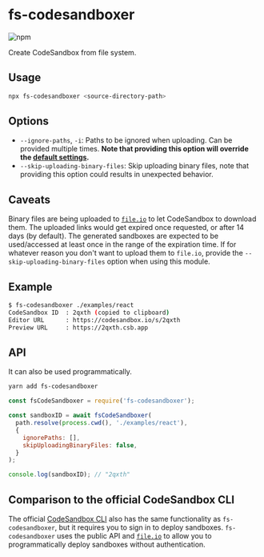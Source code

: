 # fs-codesandboxer

![npm](https://img.shields.io/npm/v/fs-codesandboxer)

Create CodeSandbox from file system.

## Usage

```sh
npx fs-codesandboxer <source-directory-path>
```

## Options

- `--ignore-paths`, `-i`: Paths to be ignored when uploading. Can be provided multiple times. **Note that providing this option will override the [default settings](https://github.com/kevin940726/get-codesandbox/blob/master/ignore-paths.js).**
- `--skip-uploading-binary-files`: Skip uploading binary files, note that providing this option could results in unexpected behavior.

## Caveats

Binary files are being uploaded to [`file.io`](https://file.io) to let CodeSandbox to download them. The uploaded links would get expired once requested, or after 14 days (by default). The generated sandboxes are expected to be used/accessed at least once in the range of the expiration time. If for whatever reason you don't want to upload them to `file.io`, provide the `--skip-uploading-binary-files` option when using this module.

## Example

```sh
$ fs-codesandboxer ./examples/react
CodeSandbox ID	: 2qxth (copied to clipboard)
Editor URL  	: https://codesandbox.io/s/2qxth
Preview URL 	: https://2qxth.csb.app
```

## API

It can also be used programmatically.

```sh
yarn add fs-codesandboxer
```

```js
const fsCodeSandboxer = require('fs-codesandboxer');

const sandboxID = await fsCodeSandboxer(
  path.resolve(process.cwd(), './examples/react'),
  {
    ignorePaths: [],
    skipUploadingBinaryFiles: false,
  }
);

console.log(sandboxID); // "2qxth"
```

## Comparison to the official CodeSandbox CLI

The official [CodeSandbox CLI](https://github.com/codesandbox/codesandbox-importers/tree/master/packages/cli) also has the same functionality as `fs-codesandboxer`, but it requires you to sign in to deploy sandboxes. `fs-codesandboxer` uses the public API and [`file.io`](https://file.io) to allow you to programmatically deploy sandboxes without authentication.
